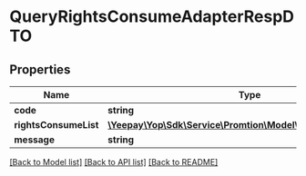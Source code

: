 # QueryRightsConsumeAdapterRespDTO

## Properties
Name | Type | Description | Notes
------------ | ------------- | ------------- | -------------
**code** | **string** |  | [optional] 
**rightsConsumeList** | [**\Yeepay\Yop\Sdk\Service\Promtion\Model\RightsConsumeDto[]**](RightsConsumeDto.md) |  | [optional] 
**message** | **string** |  | [optional] 

[[Back to Model list]](../README.md#documentation-for-models) [[Back to API list]](../README.md#documentation-for-api-endpoints) [[Back to README]](../README.md)


